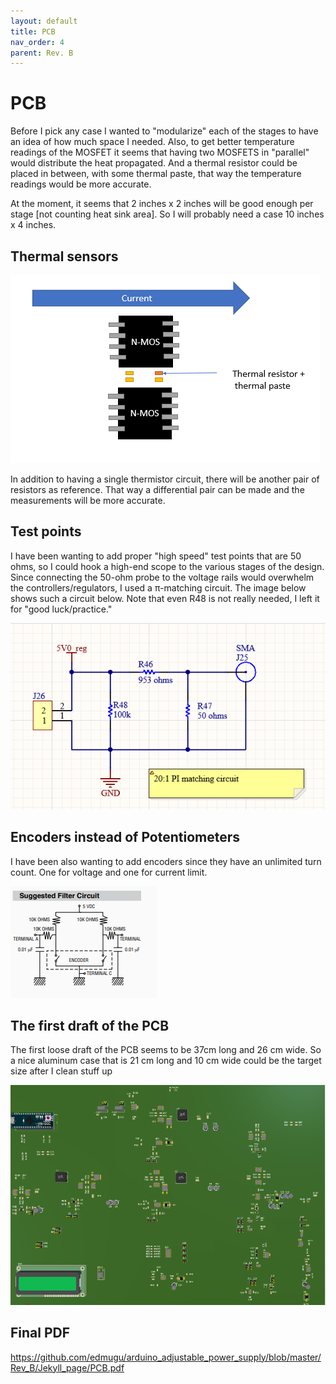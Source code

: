 ```yaml
---
layout: default
title: PCB
nav_order: 4
parent: Rev. B
---
```


# PCB

Before I pick any case I wanted to "modularize" each of the stages to have an idea of how much space I needed. Also, to get better temperature readings of the MOSFET it seems that having two MOSFETS in "parallel" would distribute the heat propagated. And a thermal resistor could be placed in between, with some thermal paste, that way the temperature readings would be more accurate. 



At the moment, it seems that 2 inches x 2 inches will be good enough per stage [not counting heat sink area]. So I will probably need a case 10 inches x 4 inches. 



## Thermal sensors



![n-mos](https://raw.githubusercontent.com/edmugu/arduino_adjustable_power_supply/master/Rev_B/Jekyll_page/snipits/n-mos.PNG)

In addition to having a single thermistor circuit, there will be another pair of resistors as reference. That way a differential pair can be made and the measurements will be more accurate. 



## Test points

I have been wanting to add proper "high speed" test points that are 50 ohms, so I could hook a high-end scope to the various stages of the design. Since connecting the 50-ohm probe to the voltage rails would overwhelm the controllers/regulators, I used a π-matching circuit. The image below shows such a circuit below. Note that even R48 is not really needed, I left it for "good luck/practice." 



![](https://raw.githubusercontent.com/edmugu/arduino_adjustable_power_supply/master/Rev_B/Jekyll_page/snipits/matching_pi_circuit.PNG)



## Encoders instead of Potentiometers

I have been also wanting to add encoders since they have an unlimited turn count. One for voltage and one for current limit. 

![](https://raw.githubusercontent.com/edmugu/arduino_adjustable_power_supply/master/Rev_B/Jekyll_page/snipits/schematics_encoder.PNG)

## The first draft of the PCB  

The first loose draft of the PCB seems to be 37cm long and 26 cm wide. So a nice aluminum case that is 21 cm long and 10 cm wide could be the target size after I clean stuff up 



![](https://raw.githubusercontent.com/edmugu/arduino_adjustable_power_supply/master/Rev_B/Jekyll_page/snipits/first_pcb_draft.PNG)

## Final PDF

https://github.com/edmugu/arduino_adjustable_power_supply/blob/master/Rev_B/Jekyll_page/PCB.pdf

<object data="https://github.com/edmugu/arduino_adjustable_power_supply/blob/master/Rev_B/Jekyll_page/PCB.pdf" width="1000" height="1000" type='application/pdf'></object>
